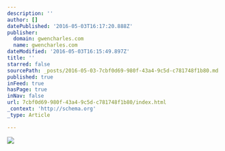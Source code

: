 ```yaml
---
description: ''
author: []
datePublished: '2016-05-03T16:17:20.888Z'
publisher:
  domain: gwencharles.com
  name: gwencharles.com
dateModified: '2016-05-03T16:15:49.897Z'
title: ''
starred: false
sourcePath: _posts/2016-05-03-7cbf0d69-980f-43a4-9c5d-c781748f1b80.md
published: true
inFeed: true
hasPage: true
inNav: false
url: 7cbf0d69-980f-43a4-9c5d-c781748f1b80/index.html
_context: 'http://schema.org'
_type: Article

---
```

![](http://payload318.cargocollective.com/1/13/440188/8669861/LamparaSMALL.jpg)